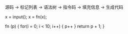 源码 -> 标记列表 -> 语法树 -> 指令码 -> 填充信息 -> 生成代码


x = input();
x = fn(x);

fn (p) {
    for(i = 0; i < 10; i++) {
        p++
    }
    return p + 1;
}